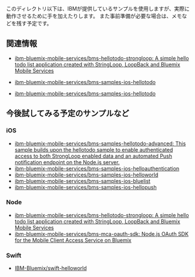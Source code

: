 
このディレクトリ以下は、IBMが提供しているサンプルを使用しますが、実際に動作させるために手を加えたりします。
また事前準備が必要な場合は、メモなどを残す予定です。

## 関連情報

- [ibm-bluemix-mobile-services/bms-hellotodo-strongloop: A simple hello todo list application created with StringLoop, LoopBack and Bluemix Mobile Services](https://github.com/ibm-bluemix-mobile-services/bms-hellotodo-strongloop)

- [ibm-bluemix-mobile-services/bms-samples-ios-hellotodo](https://github.com/ibm-bluemix-mobile-services/bms-samples-ios-hellotodo)
- [ibm-bluemix-mobile-services/bms-samples-ios-hellotodo](https://github.com/ibm-bluemix-mobile-services/bms-samples-ios-hellotodo#download-the-hellotodo-sample)


## 今後試してみる予定のサンプルなど

### iOS

- [ibm-bluemix-mobile-services/bms-samples-hellotodo-advanced: This sample builds upon the hellotodo sample to enable authenticated access to both StrongLoop enabled data and an automated Push notification endpoint on the Node.js server.](https://github.com/ibm-bluemix-mobile-services/bms-samples-hellotodo-advanced)
- [ibm-bluemix-mobile-services/bms-samples-ios-helloauthentication](https://github.com/ibm-bluemix-mobile-services/bms-samples-ios-helloauthentication)
- [ibm-bluemix-mobile-services/bms-samples-ios-helloworld](https://github.com/ibm-bluemix-mobile-services/bms-samples-ios-helloworld)
- [ibm-bluemix-mobile-services/bms-samples-ios-bluelist](https://github.com/ibm-bluemix-mobile-services/bms-samples-ios-bluelist)
- [ibm-bluemix-mobile-services/bms-samples-ios-hellopush](https://github.com/ibm-bluemix-mobile-services/bms-samples-ios-hellopush)

### Node

- [ibm-bluemix-mobile-services/bms-hellotodo-strongloop: A simple hello todo list application created with StringLoop, LoopBack and Bluemix Mobile Services](https://github.com/ibm-bluemix-mobile-services/bms-hellotodo-strongloop)
- [ibm-bluemix-mobile-services/bms-mca-oauth-sdk: Node.js OAuth SDK for the Mobile Client Access Service on Bluemix](https://github.com/ibm-bluemix-mobile-services/bms-mca-oauth-sdk)


### Swift

- [IBM-Bluemix/swift-helloworld](https://github.com/IBM-Bluemix/swift-helloworld)
